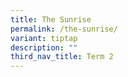 ```yaml
---
title: The Sunrise
permalink: /the-sunrise/
variant: tiptap
description: ""
third_nav_title: Term 2
---
```


